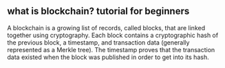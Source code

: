 



## what is blockchain? tutorial for beginners
 A blockchain is a growing list of records, called blocks, that are linked together using cryptography. 
 Each block contains a cryptographic hash of the previous block, a timestamp, and transaction data (generally represented as a Merkle tree).
The timestamp proves that the transaction data existed when the block was published in order to get into its hash. 

